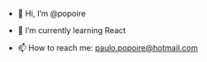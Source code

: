 - 👋 Hi, I’m @popoire
- 🌱 I’m currently learning React

- 📫 How to reach me: paulo.popoire@hotmail.com
